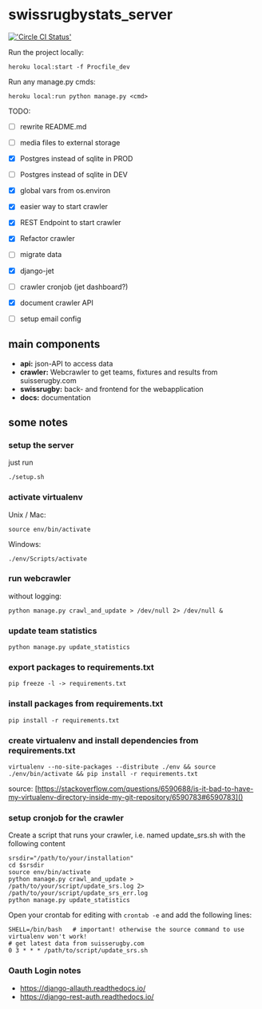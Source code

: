 swissrugbystats_server
======================

[!['Circle CI Status'](https://circleci.com/gh/SwissRugbyStats/swissrugbystats_server.svg?style=shield&circle-token=b93da3c79f6767c85fcd0e8e972f0ed7e9583f14)](https://circleci.com/gh/SwissRugbyStats/swissrugbystats_server)


Run the project locally:

    heroku local:start -f Procfile_dev

Run any manage.py cmds:

    heroku local:run python manage.py <cmd>



TODO: 
- [ ] rewrite README.md
- [ ] media files to external storage
- [x] Postgres instead of sqlite in PROD
- [ ] Postgres instead of sqlite in DEV
- [x] global vars from os.environ
- [x] easier way to start crawler
- [x] REST Endpoint to start crawler
- [x] Refactor crawler
- [ ] migrate data
- [x] django-jet
- [ ] crawler cronjob (jet dashboard?)
- [x] document crawler API
- [ ] setup email config


main components
---------------

- **api:** json-API to access data
- **crawler:** Webcrawler to get teams, fixtures and results from suisserugby.com
- **swissrugby:** back- and frontend for the webapplication
- **docs:** documentation

some notes
----------

### setup the server
just run

    ./setup.sh

### activate virtualenv

Unix / Mac:

    source env/bin/activate
    
Windows:
    
    ./env/Scripts/activate

### run webcrawler
without logging:

    python manage.py crawl_and_update > /dev/null 2> /dev/null &

### update team statistics

    python manage.py update_statistics

### export packages to requirements.txt

    pip freeze -l -> requirements.txt

### install packages from requirements.txt

    pip install -r requirements.txt

### create virtualenv and install dependencies from requirements.txt

    virtualenv --no-site-packages --distribute ./env && source ./env/bin/activate && pip install -r requirements.txt
    
source: [https://stackoverflow.com/questions/6590688/is-it-bad-to-have-my-virtualenv-directory-inside-my-git-repository/6590783#6590783]()

### setup cronjob for the crawler
Create a script that runs your crawler, i.e. named update_srs.sh with the following content

    srsdir="/path/to/your/installation"
    cd $srsdir
    source env/bin/activate
    python manage.py crawl_and_update > /path/to/your/script/update_srs.log 2> /path/to/your/script/update_srs_err.log
    python manage.py update_statistics


Open your crontab for editing with `crontab -e` and add the following lines:

    SHELL=/bin/bash   # important! otherwise the source command to use virtualenv won't work!
    # get latest data from suisserugby.com
    0 3 * * * /path/to/script/update_srs.sh


### Oauth Login notes

- https://django-allauth.readthedocs.io/
- https://django-rest-auth.readthedocs.io/
